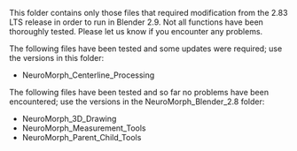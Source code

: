 This folder contains only those files that required modification from the 2.83 LTS release in order to run in Blender 2.9.  Not all functions have been thoroughly tested.  Please let us know if you encounter any problems.

The following files have been tested and some updates were required; use the versions in this folder:
- NeuroMorph_Centerline_Processing

The following files have been tested and so far no problems have been encountered; use the versions in the NeuroMorph_Blender_2.8 folder:
- NeuroMorph_3D_Drawing
- NeuroMorph_Measurement_Tools
- NeuroMorph_Parent_Child_Tools
